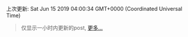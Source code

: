 
  
 上次更新: Sat Jun 15 2019 04:00:34 GMT+0000 (Coordinated Universal Time) 

 > 仅显示一小时内更新的post, [更多...](screenshots/)
  